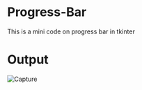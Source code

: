 # Progress-Bar
This is a mini code on progress bar in tkinter 
# Output
![Capture](https://user-images.githubusercontent.com/100248770/165141937-1ca8d0a3-729b-4621-a7aa-86986b8e7263.PNG)
